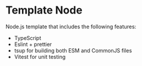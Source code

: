 # Template Node

Node.js template that includes the following features:

- TypeScript
- Eslint + prettier
- tsup for building both ESM and CommonJS files
- Vitest for unit testing
